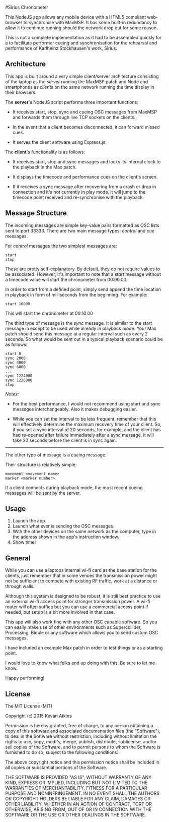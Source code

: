 #Sirius Chronometer

This NodeJS app allows any mobile device with a HTML5 compliant web-browser to synchronise with MaxMSP. It has some built-in redundancy to allow it to continue running should the network drop out for some reason.

This is not a complete implementation as it had to be assembled quickly for a to facilitate performer cueing and synchronisation for the rehearsal and performance of Karlheinz Stockhausen's work, Sirius.

## Architecture

This app is built around a very simple client/server architecture consisting of the laptop as the *server* running the MaxMSP patch and Node and smartphones as *clients* on the same network running the time display in their browsers.

The **server**'s NodeJS script performs three important functions:

- It receives start, stop, sync and cueing OSC messages from MaxMSP and forwards them through live TCP sockets on the clients.

- In the event that a client becomes disconnected, it can forward missed cues.

- It serves the client software using Express.js.

The **client**'s functionality is as follows:

- It receives start, stop and sync messages and locks its internal clock to the playback in the Max patch.

- It displays the timecode and performance cues on the client's screen.

- If it receives a sync message after recovering from a crash or drop in connection and it's not currently in play mode, it will jump to the timecode point received and re-synchronise with the playback.


## Message Structure

The incoming messages are simple key-value pairs formatted as OSC lists sent to port 33333. There are two main message types: *control* and *cue* messages.

For *control* messages the two simplest messages are:

```
start
stop
```

These are pretty self-explanatory. By default, they do not require values to be associated. However, it's important to note that a *start* message without a timecode value will start the chronometer from 00:00.00.

In order to start from a defined point, simply send append the time location in playback in form of milliseconds from the beginning. For example:

```
start 10000
```

This will start the chronometer at 00:10.00

The third type of message is the *sync* message. It is similar to the start message in except to be used while already in playback mode. Your Max patch should send this message at a regular interval such as every 2 seconds. So what would be sent out in a typical playback scenario could be as follows:

```
start 0
sync 2000
sync 4000
sync 6000
...
sync 1224000
sync 1226000
stop
```

_Notes:_

- For the best performance, I would not recommend using start and sync messages interchangeably. Also it makes debugging easier.

- While you can set the interval to be less frequent, remember that this will effectively determine the maximum recovery time of your client. So, if you set a sync interval of 20 seconds, for example, and the client has had re-opened after failure immediately after a sync message, it will take 20 seconds before the client is in sync again.

---------------------------

The other type of message is a *cueing* message:

Their structure is relatively simple:

```
movement <movement name>
marker <marker number>
```

If a client connects during playback mode, the most recent cueing messages will be sent by the server.

## Usage
1. Launch the app.
2. Launch what ever is sending the OSC messages.
3. With the other devices on the same network as the computer, type in the address shown in the app's instruction window.
4. Show time!

## General

While you can use a laptops internal wi-fi card as the base station for the clients, just remember that in some venues the transmission power might not be sufficient to compete with existing RF traffic, work at a distance or through walls.

Although this system is designed to be robust, it is still best practice to use an external wi-fi access point for stronger transmission power. A wi-fi router will often suffice but you can use a commercial access point if needed, but setup is a bit more involved in that case.

This app will also work fine with any other OSC capable software. So you can easily make use of other environments such as Supercollider, Processing, Bidule or any software which allows you to send custom OSC messages.

I have included an example Max patch in order to test things or as a starting point.

I would love to know what folks end up doing with this. Be sure to let me know.

Happy performing!

## License

The MIT License (MIT)

Copyright (c) 2015 Kevan Atkins

Permission is hereby granted, free of charge, to any person obtaining a copy
of this software and associated documentation files (the "Software"), to deal
in the Software without restriction, including without limitation the rights
to use, copy, modify, merge, publish, distribute, sublicense, and/or sell
copies of the Software, and to permit persons to whom the Software is
furnished to do so, subject to the following conditions:

The above copyright notice and this permission notice shall be included in
all copies or substantial portions of the Software.

THE SOFTWARE IS PROVIDED "AS IS", WITHOUT WARRANTY OF ANY KIND, EXPRESS OR
IMPLIED, INCLUDING BUT NOT LIMITED TO THE WARRANTIES OF MERCHANTABILITY,
FITNESS FOR A PARTICULAR PURPOSE AND NONINFRINGEMENT. IN NO EVENT SHALL THE
AUTHORS OR COPYRIGHT HOLDERS BE LIABLE FOR ANY CLAIM, DAMAGES OR OTHER
LIABILITY, WHETHER IN AN ACTION OF CONTRACT, TORT OR OTHERWISE, ARISING FROM,
OUT OF OR IN CONNECTION WITH THE SOFTWARE OR THE USE OR OTHER DEALINGS IN
THE SOFTWARE.
